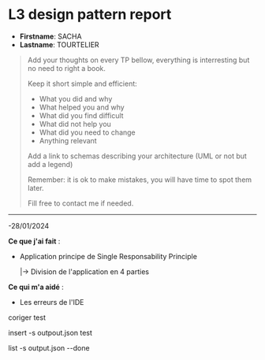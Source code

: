# L3 design pattern report

- **Firstname**: SACHA
- **Lastname**: TOURTELIER


> Add your thoughts on every TP bellow, everything is interresting but no need to right a book.
> 
> Keep it short simple and efficient:
> 
> - What you did and why
> - What helped you and why
> - What did you find difficult
> - What did not help you
> - What did you need to change
> - Anything relevant
> 
> Add a link to schemas describing your architecture (UML or not but add a legend)
> 
> Remember: it is ok to make mistakes, you will have time to spot them later.
> 
> Fill free to contact me if needed.

---
-28/01/2024

**Ce que j'ai fait** :
- Application principe de Single Responsability Principle 

  |-> Division de l'application en 4 parties

**Ce qui m'a aidé** :
- Les erreurs de l'IDE

coriger test

insert -s outpout.json test

list -s output.json --done
